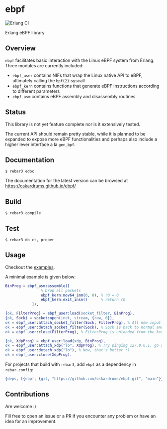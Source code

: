 ebpf
=====
![Erlang CI](https://github.com/oskardrums/ebpf/workflows/Erlang%20CI/badge.svg)

Erlang eBPF library

Overview
--------
`ebpf` facilitates basic interaction with the Linux eBPF system from Erlang.
Three modules are currently included:
* `ebpf_user` contains NIFs that wrap the Linux native API to eBPF, ultimately calling the `bpf(2)` syscall
* `ebpf_kern` contains functions that generate eBPF instructions according to different parameters
* `ebpf_asm` contains eBPF assembly and disassembly routines

Status
------

This library is not yet feature complete nor is it extensively tested.

The current API should remain pretty stable, while it is planned to be expanded to expose more eBPF functionalities and perhaps also include a higher lever interface a la `gen_bpf`.

Documentation
-------------

    $ rebar3 edoc

The documentation for the latest version can be browsed at https://oskardrums.github.io/ebpf/

Build
-----

    $ rebar3 compile
    
Test
----

    $ rebar3 do ct, proper

Usage
-----
Checkout the [examples](examples/).

A minimal example is given below:
```erlang
BinProg = ebpf_asm:assemble([
                % Drop all packets
                ebpf_kern:mov64_imm(0, 0), % r0 = 0
                ebpf_kern:exit_insn()      % return r0
            ]),

{ok, FilterProg} = ebpf_user:load(socket_filter, BinProg),
{ok, Sock} = socket:open(inet, stream, {raw, 0}),
ok = ebpf_user:attach_socket_filter(Sock, FilterProg), % All new input to Sock is dropped
ok = ebpf_user:detach_socket_filter(Sock), % Sock is back to normal and FilterProg can be
ok = ebpf_user:close(FilterProg), % FilterProg is unloaded from the kernel

{ok, XdpProg} = ebpf_user:load(xdp, BinProg),
ok = ebpf_user:attach_xdp("lo", XdpProg), % Try pinging 127.0.0.1, go ahead
ok = ebpf_user:detach_xdp("lo"), % Now, that's better :)
ok = ebpf_user:close(XdpProg).
```

For projects that build with `rebar3`, add `ebpf` as a dependency in `rebar.config`:

```erlang
{deps, [{ebpf, {git, "https://github.com/oskardrums/ebpf.git", "main"}}]}.
```

Contributions
------------
Are welcome :)

Fill free to open an issue or a PR if you encounter any problem or have an idea for an improvement.
